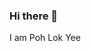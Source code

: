 ### Hi there 👋
I am Poh Lok Yee 

<!--
**pohlokyee/pohlokyee** is a ✨ _special_ ✨ repository because its `README.md` (this file) appears on your GitHub profile.

<h1 align="center">Hi 👋, I'm Poh Lok Yee</h1>
<h3 align="center">A passionate frontend developer from Malaysia</h3>

- 🔭 I’m currently taking course of **computer science (Data Engineering)**

- 🌱 I’m currently learning **programming and database**

- 📫 How to reach me **lokyee1418@gmail.com**

<h3 align="left">Connect with me:</h3>
<p align="left">
</p>

<h3 align="left">Languages and Tools:</h3>
<p align="left"> <a href="https://www.w3schools.com/cpp/" target="_blank" rel="noreferrer"> <img src="https://raw.githubusercontent.com/devicons/devicon/master/icons/cplusplus/cplusplus-original.svg" alt="cplusplus" width="40" height="40"/> </a> </p>
